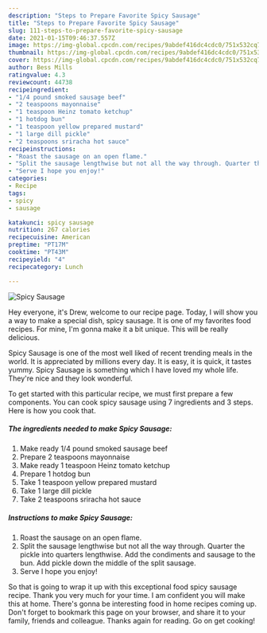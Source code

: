 ```yaml
---
description: "Steps to Prepare Favorite Spicy Sausage"
title: "Steps to Prepare Favorite Spicy Sausage"
slug: 111-steps-to-prepare-favorite-spicy-sausage
date: 2021-01-15T09:46:37.557Z
image: https://img-global.cpcdn.com/recipes/9abdef416dc4cdc0/751x532cq70/spicy-sausage-recipe-main-photo.jpg
thumbnail: https://img-global.cpcdn.com/recipes/9abdef416dc4cdc0/751x532cq70/spicy-sausage-recipe-main-photo.jpg
cover: https://img-global.cpcdn.com/recipes/9abdef416dc4cdc0/751x532cq70/spicy-sausage-recipe-main-photo.jpg
author: Bess Mills
ratingvalue: 4.3
reviewcount: 44738
recipeingredient:
- "1/4 pound smoked sausage beef"
- "2 teaspoons mayonnaise"
- "1 teaspoon Heinz tomato ketchup"
- "1 hotdog bun"
- "1 teaspoon yellow prepared mustard"
- "1 large dill pickle"
- "2 teaspoons sriracha hot sauce"
recipeinstructions:
- "Roast the sausage on an open flame."
- "Split the sausage lengthwise but not all the way through. Quarter the pickle into quarters lengthwise. Add the condiments and sausage to the bun. Add pickle down the middle of the split sausage."
- "Serve I hope you enjoy!"
categories:
- Recipe
tags:
- spicy
- sausage

katakunci: spicy sausage 
nutrition: 267 calories
recipecuisine: American
preptime: "PT17M"
cooktime: "PT43M"
recipeyield: "4"
recipecategory: Lunch

---
```



![Spicy Sausage](https://img-global.cpcdn.com/recipes/9abdef416dc4cdc0/751x532cq70/spicy-sausage-recipe-main-photo.jpg)

Hey everyone, it's Drew, welcome to our recipe page. Today, I will show you a way to make a special dish, spicy sausage. It is one of my favorites food recipes. For mine, I'm gonna make it a bit unique. This will be really delicious.

Spicy Sausage is one of the most well liked of recent trending meals in the world. It is appreciated by millions every day. It is easy, it is quick, it tastes yummy. Spicy Sausage is something which I have loved my whole life. They're nice and they look wonderful.




To get started with this particular recipe, we must first prepare a few components. You can cook spicy sausage using 7 ingredients and 3 steps. Here is how you cook that.

<!--inarticleads1-->

##### The ingredients needed to make Spicy Sausage:

1. Make ready 1/4 pound smoked sausage beef
1. Prepare 2 teaspoons mayonnaise
1. Make ready 1 teaspoon Heinz tomato ketchup
1. Prepare 1 hotdog bun
1. Take 1 teaspoon yellow prepared mustard
1. Take 1 large dill pickle
1. Take 2 teaspoons sriracha hot sauce




<!--inarticleads2-->

##### Instructions to make Spicy Sausage:

1. Roast the sausage on an open flame.
1. Split the sausage lengthwise but not all the way through. Quarter the pickle into quarters lengthwise. Add the condiments and sausage to the bun. Add pickle down the middle of the split sausage.
1. Serve I hope you enjoy!




So that is going to wrap it up with this exceptional food spicy sausage recipe. Thank you very much for your time. I am confident you will make this at home. There's gonna be interesting food in home recipes coming up. Don't forget to bookmark this page on your browser, and share it to your family, friends and colleague. Thanks again for reading. Go on get cooking!
